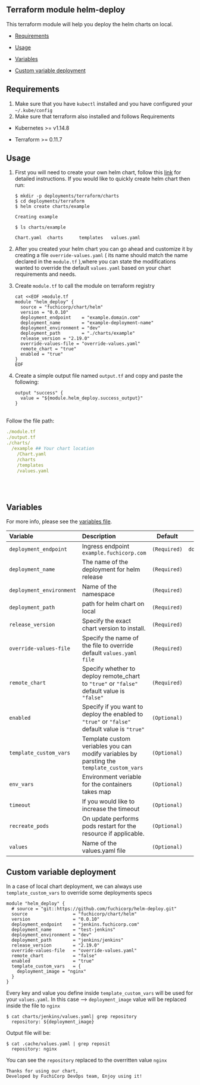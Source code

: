 ## Terraform module helm-deploy

This terraform module will help you deploy the helm charts on local.

- [Requirements](#Requirements)

- [Usage](#usage)

- [Variables](#variables)

- [Custom variable deployment](#custom-variable-deployment)

## Requirements
1. Make sure that you have `kubectl` installed and you have configured your `~/.kube/config` 
2. Make sure that terraform also installed and follows Requirements

  * Kubernetes  >=  v1.14.8

  * Terraform >= 0.11.7


## Usage

1. First you will need to create your own helm chart, follow this [link](https://docs.bitnami.com/kubernetes/how-to/create-your-first-helm-chart/) for detailed instructions. If you would like to quickly create helm chart then run:

    ```
    $ mkdir -p deployments/terraform/charts  
    $ cd deployments/terraform
    $ helm create charts/example

    Creating example

    $ ls charts/example

    Chart.yaml  charts      templates   values.yaml
    ```

2. After you created your helm chart you can go ahead and customize it by creating a file `override-values.yaml` ( its name should match the name declared in the `module.tf` ),where you can state the modifications wanted to override the default `values.yaml` based on your chart requirements and needs. 

3. Create `module.tf` to call the module on terraform registry

    ```
    cat <<EOF >module.tf
    module "helm_deploy" {
      source = "fuchicorp/chart/helm"
      version = "0.0.10"
      deployment_endpoint    = "example.domain.com"
      deployment_name        = "example-deployment-name"
      deployment_environment = "dev"
      deployment_path        = "./charts/example"      
      release_version = "2.19.0"
      override-values-file = "override-values.yaml"
      remote_chart = "true"
      enabled = "true"
    }
    EOF
    ```
4. Create a simple output file named `output.tf` and copy and paste the following:
    ```
    output "success" {
      value = "${module.helm_deploy.success_output}"
    }
    ```


<br>Follow the file path:
```yaml
./module.tf
./output.tf
./charts/
  /example ## Your chart location 
    /Chart.yaml
    /charts
    /templates
    /values.yaml
```
<br><br>

## Variables

For more info, please see the [variables file](variables.tf).

| Variable                 | Description                                                                                 | Default      | Type            |
| :----------------------- | :------------------------------------------------------------------------------------------ | :----------: | :-------------: |
| `deployment_endpoint`    | Ingress endpoint `example.fuchicorp.com`                                                    | `(Required)` | `domain/string` |
| `deployment_name`        | The name of the deployment for helm release                                                 | `(Required)` | `string`        |
| `deployment_environment` | Name of the namespace                                                                       | `(Required)` | `string`        |
| `deployment_path`        | path for helm chart on local                                                                | `(Required)` | `string`        |
| `release_version`        | Specify the exact chart version to install.                                                 | `(Required)` | `string`        |
| `override-values-file`   | Specify the name of the file to override default `values.yaml file`                         | `(Required)` | `string`        |
| `remote_chart`           | Specify whether to deploy remote_chart to `"true"` or `"false"` default value is `"false"`  | `(Required)` | `bool`          |
| `enabled`                | Specify if you want to deploy the enabled to `"true"` or `"false"` default value is `"true"`| `(Optional)` | `bool`          |
| `template_custom_vars`   | Template custom veriables you can modify variables by parsting the `template_custom_vars`   | `(Optional)` | `map`           |
| `env_vars`               | Environment veriable for the containers takes map                                           | `(Optional)` | `map`           |
| `timeout`                | If you would like to increase the timeout                                                   | `(Optional)` | `number`        |
| `recreate_pods`          | On update performs pods restart for the resource if applicable.                             | `(Optional)` | `bool`          |       
| `values`                 | Name of the values.yaml file                                                                | `(Optional)` | `string`        |



## Custom variable deployment 
In a case of local chart deployment, we can always use `template_custom_vars` to override some deployments specs

```
module "helm_deploy" {
  # source = "git::https://github.com/fuchicorp/helm-deploy.git"
  source                 = "fuchicorp/chart/helm"
  version                = "0.0.10"
  deployment_endpoint    = "jenkins.fuchicorp.com"
  deployment_name        = "test-jenkins"
  deployment_environment = "dev"
  deployment_path        = "jenkins/jenkins"
  release_version        = "2.19.0"
  override-values-file   = "override-values.yaml"
  remote_chart           = "false"
  enabled                = "true"
  template_custom_vars   = {
    deployment_image = "nginx"
  }
}
```

Every key and value you define inside `template_custom_vars` will be used for your `values.yaml`. 
In this case  --> `deployment_image` value will be replaced inside the file to `nginx` 

```
$ cat charts/jenkins/values.yaml| grep repository
  repository: ${deployment_image}
```

Output file will be: 

```
$ cat .cache/values.yaml | grep reposit
  repository: nginx
```

You can see the `repository` replaced to the overritten value `nginx`

```
Thanks for using our chart,
Developed by FuchiCorp DevOps team, Enjoy using it! 
```
